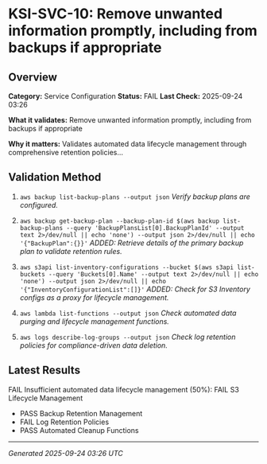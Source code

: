 # KSI-SVC-10: Remove unwanted information promptly, including from backups if appropriate

## Overview

**Category:** Service Configuration
**Status:** FAIL
**Last Check:** 2025-09-24 03:26

**What it validates:** Remove unwanted information promptly, including from backups if appropriate

**Why it matters:** Validates automated data lifecycle management through comprehensive retention policies...

## Validation Method

1. `aws backup list-backup-plans --output json`
   *Verify backup plans are configured.*

2. `aws backup get-backup-plan --backup-plan-id $(aws backup list-backup-plans --query 'BackupPlansList[0].BackupPlanId' --output text 2>/dev/null || echo 'none') --output json 2>/dev/null || echo '{"BackupPlan":{}}'`
   *ADDED: Retrieve details of the primary backup plan to validate retention rules.*

3. `aws s3api list-inventory-configurations --bucket $(aws s3api list-buckets --query 'Buckets[0].Name' --output text 2>/dev/null || echo 'none') --output json 2>/dev/null || echo '{"InventoryConfigurationList":[]}'`
   *ADDED: Check for S3 Inventory configs as a proxy for lifecycle management.*

4. `aws lambda list-functions --output json`
   *Check automated data purging and lifecycle management functions.*

5. `aws logs describe-log-groups --output json`
   *Check log retention policies for compliance-driven data deletion.*

## Latest Results

FAIL Insufficient automated data lifecycle management (50%): FAIL S3 Lifecycle Management
- PASS Backup Retention Management
- FAIL Log Retention Policies
- PASS Automated Cleanup Functions

---
*Generated 2025-09-24 03:26 UTC*